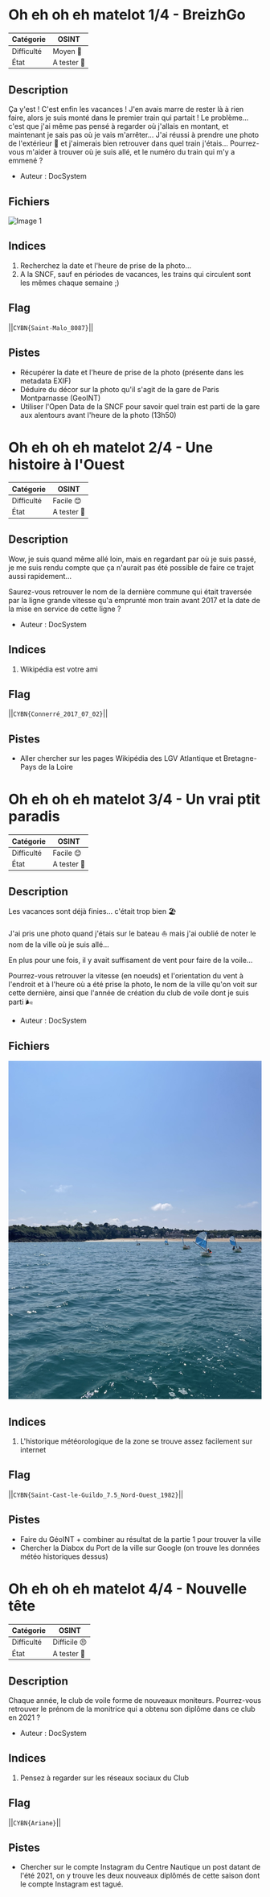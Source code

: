 # Oh eh oh eh matelot 1/4 - BreizhGo

| Catégorie  | OSINT       |
|------------|-------------|
| Difficulté | Moyen 🙂    |
| État       | A tester 🎯 |
## Description

Ça y'est ! C'est enfin les vacances !
J'en avais marre de rester là à rien faire, alors je suis monté dans le premier train qui partait !
Le problème... c'est que j'ai même pas pensé à regarder où j'allais en montant, et maintenant je sais pas où je vais m'arrêter...
J'ai réussi à prendre une photo de l'extérieur 📸 et j'aimerais bien retrouver dans quel train j'étais...
Pourrez-vous m'aider à trouver où je suis allé, et le numéro du train qui m'y a emmené ?

- Auteur : DocSystem

## Fichiers
![Image 1](image1.png)

## Indices
1. Recherchez la date et l'heure de prise de la photo...
2. A la SNCF, sauf en périodes de vacances, les trains qui circulent sont les mêmes chaque semaine ;)

## Flag
||`CYBN{Saint-Malo_8087}`||

## Pistes
* Récupérer la date et l'heure de prise de la photo (présente dans les metadata EXIF)
* Déduire du décor sur la photo qu'il s'agit de la gare de Paris Montparnasse (GeoINT)
* Utiliser l'Open Data de la SNCF pour savoir quel train est parti de la gare aux alentours avant l'heure de la photo (13h50)

# Oh eh oh eh matelot 2/4 - Une histoire à l'Ouest

| Catégorie  | OSINT       |
|------------|-------------|
| Difficulté | Facile 😊   |
| État       | A tester 🎯 |
## Description

Wow, je suis quand même allé loin, mais en regardant par où je suis passé, je me suis rendu compte que ça n'aurait pas été possible de faire ce trajet aussi rapidement...

Saurez-vous retrouver le nom de la dernière commune qui était traversée par la ligne grande vitesse qu'a emprunté mon train avant 2017 et la date de la mise en service de cette ligne ?

- Auteur : DocSystem

## Indices
1. Wikipédia est votre ami

## Flag
||`CYBN{Connerré_2017_07_02}`||

## Pistes
* Aller chercher sur les pages Wikipédia des LGV Atlantique et Bretagne-Pays de la Loire

# Oh eh oh eh matelot 3/4 - Un vrai ptit paradis

| Catégorie  | OSINT       |
|------------|-------------|
| Difficulté | Facile 😊   |
| État       | A tester 🎯 |
## Description

Les vacances sont déjà finies... c'était trop bien 🏖️

J'ai pris une photo quand j'étais sur le bateau ⛵ mais j'ai oublié de noter le nom de la ville où je suis allé...

En plus pour une fois, il y avait suffisament de vent pour faire de la voile...

Pourrez-vous retrouver la vitesse (en noeuds) et l'orientation du vent à l'endroit et à l'heure où a été prise la photo, le nom de la ville qu'on voit sur cette dernière, ainsi que l'année de création du club de voile dont je suis parti 🌬️

- Auteur : DocSystem

## Fichiers
![Image 2](image2.jpeg)

## Indices
1. L'historique météorologique de la zone se trouve assez facilement sur internet

## Flag
||`CYBN{Saint-Cast-le-Guildo_7.5_Nord-Ouest_1982}`||

## Pistes
* Faire du GéoINT + combiner au résultat de la partie 1 pour trouver la ville
* Chercher la Diabox du Port de la ville sur Google (on trouve les données météo historiques dessus)

# Oh eh oh eh matelot 4/4 - Nouvelle tête

| Catégorie  | OSINT        |
|------------|--------------|
| Difficulté | Difficile 😠 |
| État       | A tester 🎯  |
## Description

Chaque année, le club de voile forme de nouveaux moniteurs.
Pourrez-vous retrouver le prénom de la monitrice qui a obtenu son diplôme dans ce club en 2021 ?

- Auteur : DocSystem

## Indices
1. Pensez à regarder sur les réseaux sociaux du Club

## Flag
||`CYBN{Ariane}`||

## Pistes
* Chercher sur le compte Instagram du Centre Nautique un post datant de l'été 2021, on y trouve les deux nouveaux diplômés de cette saison dont le compte Instagram est tagué.

